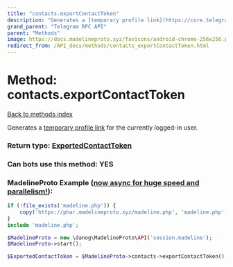 ```yaml
---
title: "contacts.exportContactToken"
description: "Generates a [temporary profile link](https://core.telegram.org/api/links#temporary-profile-links) for the currently logged-in user."
grand_parent: "Telegram RPC API"
parent: "Methods"
image: https://docs.madelineproto.xyz/favicons/android-chrome-256x256.png
redirect_from: /API_docs/methods/contacts_exportContactToken.html
---
```

# Method: contacts.exportContactToken
[Back to methods index](index.html)



Generates a [temporary profile link](https://core.telegram.org/api/links#temporary-profile-links) for the currently logged-in user.



### Return type: [ExportedContactToken](/API_docs/types/ExportedContactToken.html)

### Can bots use this method: **YES**


### MadelineProto Example ([now async for huge speed and parallelism!](https://docs.madelineproto.xyz/docs/ASYNC.html)):


```php
if (!file_exists('madeline.php')) {
    copy('https://phar.madelineproto.xyz/madeline.php', 'madeline.php');
}
include 'madeline.php';

$MadelineProto = new \danog\MadelineProto\API('session.madeline');
$MadelineProto->start();

$ExportedContactToken = $MadelineProto->contacts->exportContactToken();
```

